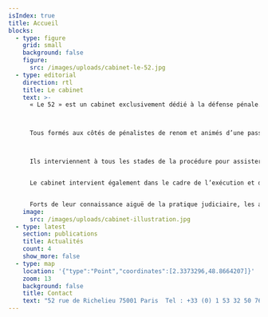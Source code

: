 ```yaml
---
isIndex: true
title: Accueil
blocks:
  - type: figure
    grid: small
    background: false
    figure:
      src: /images/uploads/cabinet-le-52.jpg
  - type: editorial
    direction: rtl
    title: Le cabinet
    text: >-
      « Le 52 » est un cabinet exclusivement dédié à la défense pénale.



      Tous formés aux côtés de pénalistes de renom et animés d’une passion commune pour la défense, Morgane Le Hir, Joseph Hazan, Sophie Rey-Gascon et Margot Pugliese, ont souhaité fonder une structure qui se consacre quotidiennement à tous les domaines du droit pénal : droit pénal général, droit pénal des affaires, droit pénal fiscal, droit pénal international, droit pénal de l’environnement, droit de la presse.



      Ils interviennent à tous les stades de la procédure pour assister mis en cause et victimes : en garde-à-vue, au cours de l’instruction, devant le Tribunal correctionnel et la Cour d’assises.


      Le cabinet intervient également dans le cadre de l’exécution et de l’aménagement de la peine et se consacre à la défense des droits des détenus ; à ce titre, les avocats du cabinet saisissent régulièrement le Contrôleur général des lieux de privation de liberté et le Défenseur des droits.


      Forts de leur connaissance aiguë de la pratique judiciaire, les avocats du cabinet mettent au service de leurs clients leur expertise commune, et leur assurent une disponibilité totale ainsi qu’une grande réactivité dans le suivi de leurs dossiers.
    image:
      src: /images/uploads/cabinet-illustration.jpg
  - type: latest
    section: publications
    title: Actualités
    count: 4
    show_more: false
  - type: map
    location: '{"type":"Point","coordinates":[2.3373296,48.8664207]}'
    zoom: 13
    background: false
    title: Contact
    text: "52 rue de Richelieu 75001 Paris  Tel : +33 (0) 1 53 32 50 76"
---
```

